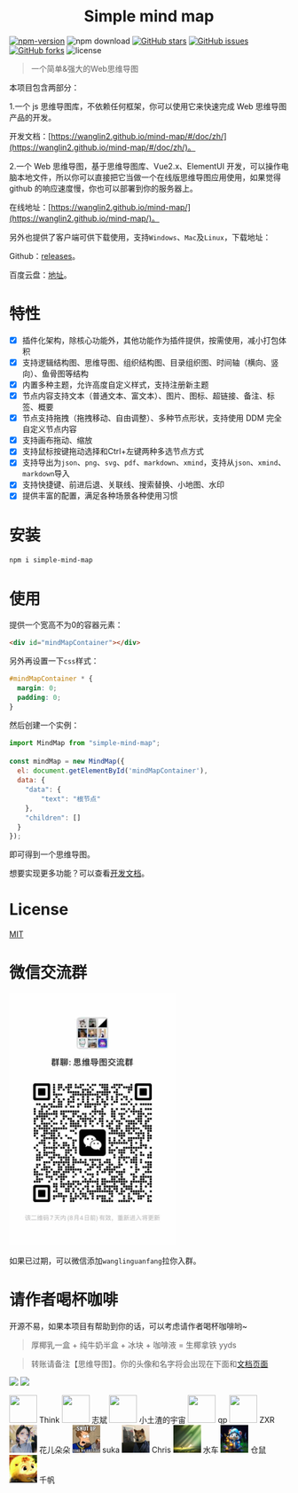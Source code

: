<h1 align="center">Simple mind map</h1>

[![npm-version](https://img.shields.io/npm/v/simple-mind-map)](https://www.npmjs.com/package/simple-mind-map)
![npm download](https://img.shields.io/npm/dm/simple-mind-map)
[![GitHub stars](https://img.shields.io/github/stars/wanglin2/mind-map)](https://github.com/wanglin2/mind-map/stargazers)
[![GitHub issues](https://img.shields.io/github/issues/wanglin2/mind-map)](https://github.com/wanglin2/mind-map/issues)
[![GitHub forks](https://img.shields.io/github/forks/wanglin2/mind-map)](https://github.com/wanglin2/mind-map/network/members)
![license](https://img.shields.io/npm/l/express.svg)

> 一个简单&强大的Web思维导图

本项目包含两部分：

1.一个 js 思维导图库，不依赖任何框架，你可以使用它来快速完成 Web 思维导图产品的开发。

开发文档：[https://wanglin2.github.io/mind-map/#/doc/zh/](https://wanglin2.github.io/mind-map/#/doc/zh/)。

2.一个 Web 思维导图，基于思维导图库、Vue2.x、ElementUI 开发，可以操作电脑本地文件，所以你可以直接把它当做一个在线版思维导图应用使用，如果觉得 github 的响应速度慢，你也可以部署到你的服务器上。

在线地址：[https://wanglin2.github.io/mind-map/](https://wanglin2.github.io/mind-map/)。

另外也提供了客户端可供下载使用，支持`Windows`、`Mac`及`Linux`，下载地址：

Github：[releases](https://github.com/wanglin2/mind-map/releases)。

百度云盘：[地址](https://pan.baidu.com/s/1huasEbKsGNH2Af68dvWiOg?pwd=3bp3)。

# 特性

- [x] 插件化架构，除核心功能外，其他功能作为插件提供，按需使用，减小打包体积
- [x] 支持逻辑结构图、思维导图、组织结构图、目录组织图、时间轴（横向、竖向）、鱼骨图等结构
- [x] 内置多种主题，允许高度自定义样式，支持注册新主题
- [x] 节点内容支持文本（普通文本、富文本）、图片、图标、超链接、备注、标签、概要
- [x] 节点支持拖拽（拖拽移动、自由调整）、多种节点形状，支持使用 DDM 完全自定义节点内容
- [x] 支持画布拖动、缩放
- [x] 支持鼠标按键拖动选择和Ctrl+左键两种多选节点方式
- [x] 支持导出为`json`、`png`、`svg`、`pdf`、`markdown`、`xmind`，支持从`json`、`xmind`、`markdown`导入
- [x] 支持快捷键、前进后退、关联线、搜索替换、小地图、水印
- [x] 提供丰富的配置，满足各种场景各种使用习惯

# 安装

```bash
npm i simple-mind-map
```

# 使用

提供一个宽高不为0的容器元素：

```html
<div id="mindMapContainer"></div>
```

另外再设置一下`css`样式：

```css
#mindMapContainer * {
  margin: 0;
  padding: 0;
}
```

然后创建一个实例：

```js
import MindMap from "simple-mind-map";

const mindMap = new MindMap({
  el: document.getElementById('mindMapContainer'),
  data: {
    "data": {
        "text": "根节点"
    },
    "children": []
  }
});
```

即可得到一个思维导图。

想要实现更多功能？可以查看[开发文档](https://wanglin2.github.io/mind-map/#/doc/zh/)。

# License

[MIT](./LICENSE)

# 微信交流群

<img src="./qrcode.jpg" style="width: 300px" />

如果已过期，可以微信添加`wanglinguanfang`拉你入群。

# 请作者喝杯咖啡

开源不易，如果本项目有帮助到你的话，可以考虑请作者喝杯咖啡哟~

> 厚椰乳一盒 + 纯牛奶半盒 + 冰块 + 咖啡液 = 生椰拿铁 yyds

> 转账请备注【思维导图】。你的头像和名字将会出现在下面和[文档页面](https://wanglin2.github.io/mind-map/#/doc/zh/introduction/%E8%AF%B7%E4%BD%9C%E8%80%85%E5%96%9D%E6%9D%AF%E5%92%96%E5%95%A1)

<p>
  <img src="./web/src/assets/img/alipay.jpg" style="width: 300px" />
  <img src="./web/src/assets/img/wechat.jpg" style="width: 300px" />
</p>

<p>
    <span>
        <img src="./web/src/assets/avatar/Think.jpg" style="width: 50px;height: 50px;" />
        <span>Think</span>
    </span>
    <span>
        <img src="./web/src/assets/avatar/志斌.jpg" style="width: 50px;height: 50px;" />
        <span>志斌</span>
    </span>
    <span>
        <img src="./web/src/assets/avatar/小土渣的宇宙.jpeg" style="width: 50px;height: 50px;" />
        <span>小土渣的宇宙</span>
    </span>
    <span>
        <img src="./web/src/assets/avatar/qp.jpg" style="width: 50px;height: 50px;" />
        <span>qp</span>
    </span>
    <span>
        <img src="./web/src/assets/avatar/ZXR.jpg" style="width: 50px;height: 50px;" />
        <span>ZXR</span>
    </span>
    <span>
        <img src="./web/src/assets/avatar/花儿朵朵.jpg" style="width: 50px;height: 50px;" />
        <span>花儿朵朵</span>
    </span>
    <span>
        <img src="./web/src/assets/avatar/suka.jpg" style="width: 50px;height: 50px;" />
        <span>suka</span>
    </span>
    <span>
        <img src="./web/src/assets/avatar/Chris.jpg" style="width: 50px;height: 50px;" />
        <span>Chris</span>
    </span>
    <span>
        <img src="./web/src/assets/avatar/水车.jpg" style="width: 50px;height: 50px;" />
        <span>水车</span>
    </span>
    <span>
        <img src="./web/src/assets/avatar/仓鼠.jpg" style="width: 50px;height: 50px;" />
        <span>仓鼠</span>
    </span>
    <span>
        <img src="./web/src/assets/avatar/千帆.jpg" style="width: 50px;height: 50px;" />
        <span>千帆</span>
    </span>
</p>